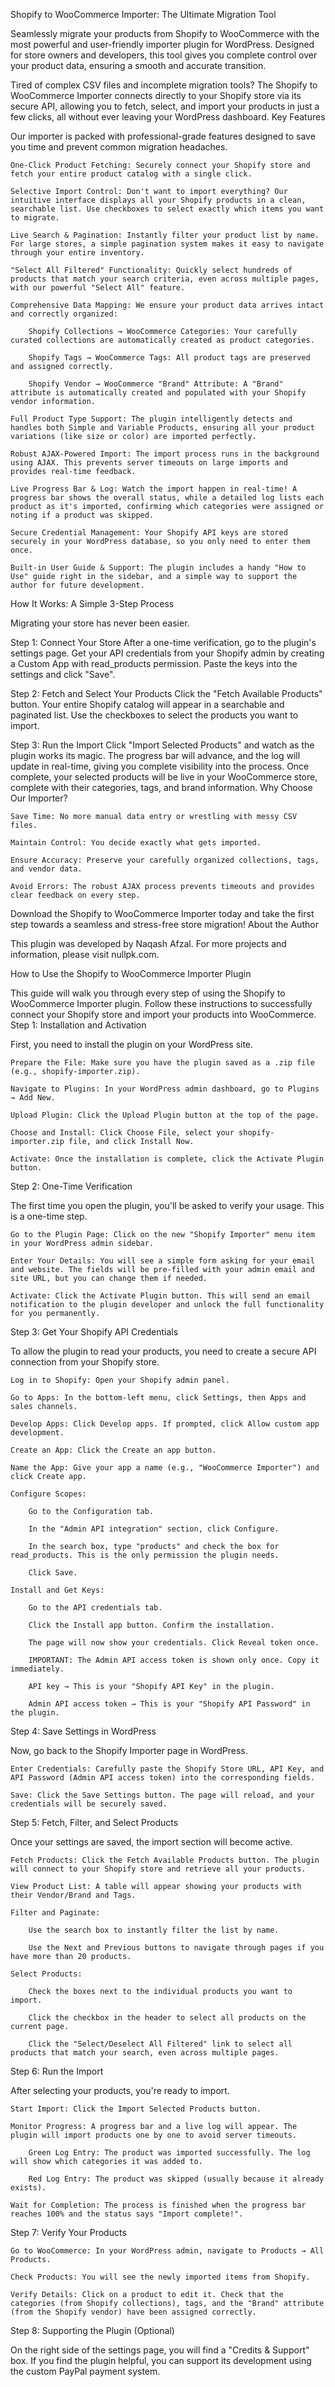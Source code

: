 Shopify to WooCommerce Importer: The Ultimate Migration Tool

Seamlessly migrate your products from Shopify to WooCommerce with the most powerful and user-friendly importer plugin for WordPress. Designed for store owners and developers, this tool gives you complete control over your product data, ensuring a smooth and accurate transition.

Tired of complex CSV files and incomplete migration tools? The Shopify to WooCommerce Importer connects directly to your Shopify store via its secure API, allowing you to fetch, select, and import your products in just a few clicks, all without ever leaving your WordPress dashboard.
Key Features

Our importer is packed with professional-grade features designed to save you time and prevent common migration headaches.

    One-Click Product Fetching: Securely connect your Shopify store and fetch your entire product catalog with a single click.

    Selective Import Control: Don't want to import everything? Our intuitive interface displays all your Shopify products in a clean, searchable list. Use checkboxes to select exactly which items you want to migrate.

    Live Search & Pagination: Instantly filter your product list by name. For large stores, a simple pagination system makes it easy to navigate through your entire inventory.

    "Select All Filtered" Functionality: Quickly select hundreds of products that match your search criteria, even across multiple pages, with our powerful "Select All" feature.

    Comprehensive Data Mapping: We ensure your product data arrives intact and correctly organized:

        Shopify Collections → WooCommerce Categories: Your carefully curated collections are automatically created as product categories.

        Shopify Tags → WooCommerce Tags: All product tags are preserved and assigned correctly.

        Shopify Vendor → WooCommerce "Brand" Attribute: A "Brand" attribute is automatically created and populated with your Shopify vendor information.

    Full Product Type Support: The plugin intelligently detects and handles both Simple and Variable Products, ensuring all your product variations (like size or color) are imported perfectly.

    Robust AJAX-Powered Import: The import process runs in the background using AJAX. This prevents server timeouts on large imports and provides real-time feedback.

    Live Progress Bar & Log: Watch the import happen in real-time! A progress bar shows the overall status, while a detailed log lists each product as it's imported, confirming which categories were assigned or noting if a product was skipped.

    Secure Credential Management: Your Shopify API keys are stored securely in your WordPress database, so you only need to enter them once.

    Built-in User Guide & Support: The plugin includes a handy "How to Use" guide right in the sidebar, and a simple way to support the author for future development.

How It Works: A Simple 3-Step Process

Migrating your store has never been easier.

Step 1: Connect Your Store
After a one-time verification, go to the plugin's settings page. Get your API credentials from your Shopify admin by creating a Custom App with read_products permission. Paste the keys into the settings and click "Save".

Step 2: Fetch and Select Your Products
Click the "Fetch Available Products" button. Your entire Shopify catalog will appear in a searchable and paginated list. Use the checkboxes to select the products you want to import.

Step 3: Run the Import
Click "Import Selected Products" and watch as the plugin works its magic. The progress bar will advance, and the log will update in real-time, giving you complete visibility into the process. Once complete, your selected products will be live in your WooCommerce store, complete with their categories, tags, and brand information.
Why Choose Our Importer?

    Save Time: No more manual data entry or wrestling with messy CSV files.

    Maintain Control: You decide exactly what gets imported.

    Ensure Accuracy: Preserve your carefully organized collections, tags, and vendor data.

    Avoid Errors: The robust AJAX process prevents timeouts and provides clear feedback on every step.

Download the Shopify to WooCommerce Importer today and take the first step towards a seamless and stress-free store migration!
About the Author

This plugin was developed by Naqash Afzal. For more projects and information, please visit nullpk.com.


How to Use the Shopify to WooCommerce Importer Plugin

This guide will walk you through every step of using the Shopify to WooCommerce Importer plugin. Follow these instructions to successfully connect your Shopify store and import your products into WooCommerce.
Step 1: Installation and Activation

First, you need to install the plugin on your WordPress site.

    Prepare the File: Make sure you have the plugin saved as a .zip file (e.g., shopify-importer.zip).

    Navigate to Plugins: In your WordPress admin dashboard, go to Plugins → Add New.

    Upload Plugin: Click the Upload Plugin button at the top of the page.

    Choose and Install: Click Choose File, select your shopify-importer.zip file, and click Install Now.

    Activate: Once the installation is complete, click the Activate Plugin button.

Step 2: One-Time Verification

The first time you open the plugin, you'll be asked to verify your usage. This is a one-time step.

    Go to the Plugin Page: Click on the new "Shopify Importer" menu item in your WordPress admin sidebar.

    Enter Your Details: You will see a simple form asking for your email and website. The fields will be pre-filled with your admin email and site URL, but you can change them if needed.

    Activate: Click the Activate Plugin button. This will send an email notification to the plugin developer and unlock the full functionality for you permanently.

Step 3: Get Your Shopify API Credentials

To allow the plugin to read your products, you need to create a secure API connection from your Shopify store.

    Log in to Shopify: Open your Shopify admin panel.

    Go to Apps: In the bottom-left menu, click Settings, then Apps and sales channels.

    Develop Apps: Click Develop apps. If prompted, click Allow custom app development.

    Create an App: Click the Create an app button.

    Name the App: Give your app a name (e.g., "WooCommerce Importer") and click Create app.

    Configure Scopes:

        Go to the Configuration tab.

        In the "Admin API integration" section, click Configure.

        In the search box, type "products" and check the box for read_products. This is the only permission the plugin needs.

        Click Save.

    Install and Get Keys:

        Go to the API credentials tab.

        Click the Install app button. Confirm the installation.

        The page will now show your credentials. Click Reveal token once.

        IMPORTANT: The Admin API access token is shown only once. Copy it immediately.

        API key → This is your "Shopify API Key" in the plugin.

        Admin API access token → This is your "Shopify API Password" in the plugin.

Step 4: Save Settings in WordPress

Now, go back to the Shopify Importer page in WordPress.

    Enter Credentials: Carefully paste the Shopify Store URL, API Key, and API Password (Admin API access token) into the corresponding fields.

    Save: Click the Save Settings button. The page will reload, and your credentials will be securely saved.

Step 5: Fetch, Filter, and Select Products

Once your settings are saved, the import section will become active.

    Fetch Products: Click the Fetch Available Products button. The plugin will connect to your Shopify store and retrieve all your products.

    View Product List: A table will appear showing your products with their Vendor/Brand and Tags.

    Filter and Paginate:

        Use the search box to instantly filter the list by name.

        Use the Next and Previous buttons to navigate through pages if you have more than 20 products.

    Select Products:

        Check the boxes next to the individual products you want to import.

        Click the checkbox in the header to select all products on the current page.

        Click the "Select/Deselect All Filtered" link to select all products that match your search, even across multiple pages.

Step 6: Run the Import

After selecting your products, you're ready to import.

    Start Import: Click the Import Selected Products button.

    Monitor Progress: A progress bar and a live log will appear. The plugin will import products one by one to avoid server timeouts.

        Green Log Entry: The product was imported successfully. The log will show which categories it was added to.

        Red Log Entry: The product was skipped (usually because it already exists).

    Wait for Completion: The process is finished when the progress bar reaches 100% and the status says "Import complete!".

Step 7: Verify Your Products

    Go to WooCommerce: In your WordPress admin, navigate to Products → All Products.

    Check Products: You will see the newly imported items from Shopify.

    Verify Details: Click on a product to edit it. Check that the categories (from Shopify collections), tags, and the "Brand" attribute (from the Shopify vendor) have been assigned correctly.

Step 8: Supporting the Plugin (Optional)

On the right side of the settings page, you will find a "Credits & Support" box. If you find the plugin helpful, you can support its development using the custom PayPal payment system.
